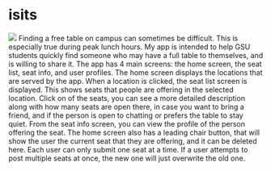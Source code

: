# isits
![](makeSeat.gif)
	Finding a free table on campus can sometimes be difficult. This is especially true during peak lunch hours. My app is intended to help GSU students quickly find someone who may have a full table to themselves, and is willing to share it.
	The app has 4 main screens: the home screen, the seat list, seat info, and user profiles. The home screen displays the locations that are served by the app. When a location is clicked, the seat list screen is displayed. This shows seats that people are offering in the selected location. Click on of the seats, you can see a more detailed description along with how many seats are open there, in case you want to bring a friend, and if the person is open to chatting or prefers the table to stay quiet. From the seat info screen, you can view the profile of the person offering the seat. The home screen also has a leading chair button, that will show the user the current seat that they are offering, and it can be deleted here. Each user can only submit one seat at a time. If a user attempts to post multiple seats at once, the new one will just overwrite the old one.
